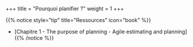 +++
title = "Pourquoi planifier ?"
weight = 1
+++

{{% notice style="tip" title="Ressources" icon="book" %}}
- [Chapitre 1 - The purpose of planning - Agile estimating and planning]
{{% /notice %}}

